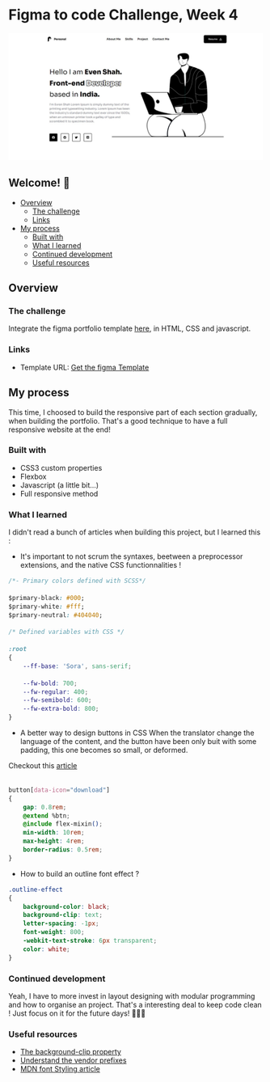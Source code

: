 # Figma to code Challenge, Week 4 

![Design preview for the portfolio website in coding challenge](/ressources/images/design-capture.jpg)

## Welcome! 👋

- [Overview](#overview)
  - [The challenge](#the-challenge)
  - [Links](#links)
- [My process](#my-process)
  - [Built with](#built-with)
  - [What I learned](#what-i-learned)
  - [Continued development](#continued-development)
  - [Useful resources](#useful-resources)


## Overview

### The challenge

Integrate the figma portfolio template [here](https://www.figma.com/file/CoMMk4nX6CetMvWxH3dYEG/Illustration-Based-Portfolio-Website-Template-(Community)?type=design&node-id=178%3A362&mode=design&t=r2JkQ2l0nEnTSRMT-1), in HTML, CSS and javascript.

### Links

- Template URL: [Get the figma Template](https://www.figma.com/file/CoMMk4nX6CetMvWxH3dYEG/Illustration-Based-Portfolio-Website-Template-(Community)?type=design&node-id=178%3A362&mode=design&t=r2JkQ2l0nEnTSRMT-1)

## My process
This time, I choosed to build the responsive part of each section gradually, when building the portfolio. That's a good technique to have a full responsive website at the end!


### Built with

- CSS3 custom properties
- Flexbox
- Javascript (a little bit...)
- Full responsive method


### What I learned

I didn't read a bunch of articles when building this project, but I learned this : 

- It's important to not scrum the syntaxes, beetween a preprocessor extensions, and the native CSS functionnalities !

```css
/*- Primary colors defined with SCSS*/

$primary-black: #000;
$primary-white: #fff;
$primary-neutral: #404040;

/* Defined variables with CSS */

:root
{
    --ff-base: 'Sora', sans-serif;

    --fw-bold: 700;
    --fw-regular: 400;
    --fw-semibold: 600;
    --fw-extra-bold: 800;
}

```

- A better way to design buttons in CSS
When the translator change the language of the content, and the button have been only buit with some padding, this one becomes so small, or deformed.

Checkout this [article](https://defensivecss.dev/tip/button-min-width/)
```css

button[data-icon="download"]
{
    gap: 0.8rem;
    @extend %btn;
    @include flex-mixin();
    min-width: 10rem;
    max-height: 4rem;
    border-radius: 0.5rem;
}

```

- How to build an outline font effect ?
```css
.outline-effect
{  
    background-color: black;
    background-clip: text;
    letter-spacing: -1px;
    font-weight: 800;
    -webkit-text-stroke: 6px transparent;  
    color: white;
}

```

### Continued development

Yeah, I have to more invest in layout designing with modular programming and how to organise an project. That's a interesting deal to keep code clean ! Just focus on it for the future days! 🚀🚀🚀

### Useful resources

- [The background-clip property](https://developer.mozilla.org/en-US/docs/Web/CSS/background-clip)
- [Understand the vendor prefixes](https://www.youtube.com/watch?v=HSUaRugdwWc)
- [MDN font Styling article](https://developer.mozilla.org/en-US/docs/Learn/CSS/Styling_text/Fundamentals)

